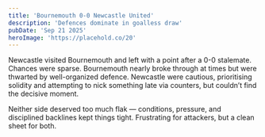 ```yaml
---
title: 'Bournemouth 0-0 Newcastle United'
description: 'Defences dominate in goalless draw'
pubDate: 'Sep 21 2025'
heroImage: 'https://placehold.co/20'
---
```


Newcastle visited Bournemouth and left with a point after a 0-0 stalemate. Chances were sparse. Bournemouth nearly broke through at times but were thwarted by well-organized defence. Newcastle were cautious, prioritising solidity and attempting to nick something late via counters, but couldn’t find the decisive moment.

Neither side deserved too much flak — conditions, pressure, and disciplined backlines kept things tight. Frustrating for attackers, but a clean sheet for both.
